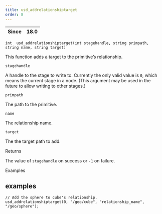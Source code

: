 ```yaml
---
title: usd_addrelationshiptarget
order: 8
---
```

| Since | 18.0 |
| --- | --- |

`int  usd_addrelationshiptarget(int stagehandle, string primpath, string name, string target)`

This function adds a target to the primitive’s relationship.

`stagehandle`

A handle to the stage to write to. Currently the only valid value is `0`, which means the current stage in a node. (This argument may be used in the future to allow writing to other stages.)

`primpath`

The path to the primitive.

`name`

The relationship name.

`target`

The the target path to add.

Returns

The value of `stagehandle` on success or `-1` on failure.

Examples

## examples

```vex
// Add the sphere to cube's relationship.
usd_addrelationshiptarget(0, "/geo/cube", "relationship_name", "/geo/sphere");

```

